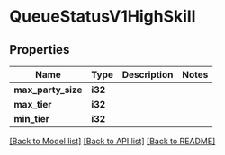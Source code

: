 # QueueStatusV1HighSkill

## Properties

Name | Type | Description | Notes
------------ | ------------- | ------------- | -------------
**max_party_size** | **i32** |  | 
**max_tier** | **i32** |  | 
**min_tier** | **i32** |  | 

[[Back to Model list]](../README.md#documentation-for-models) [[Back to API list]](../README.md#documentation-for-api-endpoints) [[Back to README]](../README.md)


